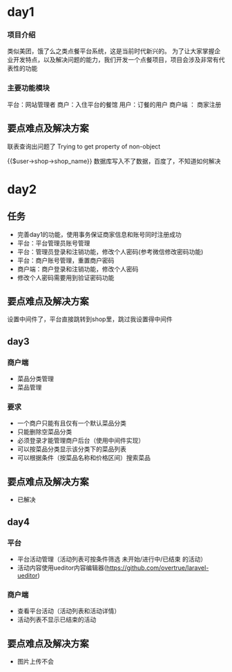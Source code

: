 # day1
### 项目介绍
   类似美团，饿了么之类点餐平台系统，这是当前时代新兴的。
   为了让大家掌握企业开发特点，以及解决问题的能力，我们开发一个点餐项目，项目会涉及非常有代表性的功能
  ### 主要功能模块
  平台：网站管理者
  商户：入住平台的餐馆 
  用户：订餐的用户
  商户端 ：
  商家注册
  ## 要点难点及解决方案
  联表查询出问题了  Trying to get property of non-object 
   <td>{{$user->shop->shop_name}}</td>
  数据库写入不了数据，百度了，不知道如何解决
 
# day2
## 任务
- 完善day1的功能，使用事务保证商家信息和账号同时注册成功
- 平台：平台管理员账号管理
- 平台：管理员登录和注销功能，修改个人密码(参考微信修改密码功能)
- 平台：商户账号管理，重置商户密码
- 商户端：商户登录和注销功能，修改个人密码
- 修改个人密码需要用到验证密码功能
## 要点难点及解决方案
设置中间件了，平台直接跳转到shop里，跳过我设置得中间件
## day3
### 商户端 
- 菜品分类管理 
- 菜品管理 
### 要求 
- 一个商户只能有且仅有一个默认菜品分类 
- 只能删除空菜品分类 
- 必须登录才能管理商户后台（使用中间件实现） 
- 可以按菜品分类显示该分类下的菜品列表 
- 可以根据条件（按菜品名称和价格区间）搜索菜品
## 要点难点及解决方案
- 已解决
## day4
### 平台 
- 平台活动管理（活动列表可按条件筛选 未开始/进行中/已结束 的活动） 
- 活动内容使用ueditor内容编辑器(https://github.com/overtrue/laravel-ueditor)

### 商户端 
- 查看平台活动（活动列表和活动详情） 
- 活动列表不显示已结束的活动
## 要点难点及解决方案
- 图片上传不会


  
  